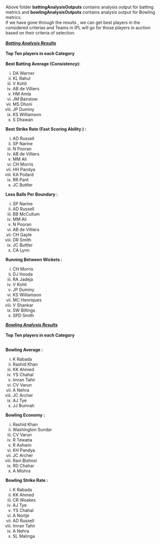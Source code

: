
Above folder <b>battingAnalysisOutputs</b> contains analysis output for batting metrics and <b>bowlingAnalysisOutputs</b> contains analysis output for Bowling metrics.<br>
If we have gone through the results , we can get best players in the considered criterias and Teams in IPL will go for those players in auction based on their criteria of selection.<br><br>
<u><b><i>Batting Analysis Results</i></b></u><br><br>
<b>Top Ten players in each Category</b><br><br>
<b>Best Batting Average (Consistency):</b>
<ol type="i">
  <li>DA Warner</li>
  <li>KL Rahul</li>
  <li> V Kohli</li>
  <li>AB de Villiers</li>
  <li>HM Amla</li>
  <li>JM Bairstow</li>
  <li>MS Dhoni</li>
  <li>JP Duminy</li>
  <li>KS Williamson</li>
  <li>S Dhawan</li>
</ol>

<b>Best Strike Rate (Fast Scoring Ability ) : </b>
<ol type="i">
  <li>AD Russell</li>
  <li>SP Narine</li>
  <li> N Pooran</li>
  <li> AB de Villiers</li>
  <li> MM Ali</li>
  <li>CH Morris</li>
  <li> HH Pandya</li>
  <li> KA Pollard</li>
  <li>RR Pant</li>
  <li>JC Buttler</li>
</ol>


<b>Less Balls Per Boundary :</b>
<ol type="i">
  <li>SP Narine</li>
  <li>AD Russell</li>
  <li>BB McCullum</li>
  <li>MM Ali</li>
  <li>N Pooran</li>
  <li>AB de Villiers</li>
  <li>CH Gayle</li>
  <li>DR Smith</li>
  <li>JC Buttler</li>
  <li>CA Lynn</li>
 </ol>
  

<b>Running Between Wickets : </b>
<ol type = "i">
  <li>CH Morris</li>
  <li>DJ Hooda</li>
  <li>RA Jadeja</li>
  <li>V Kohli</li>
  <li>JP Duminy</li>
  <li>KS Williamson</li>
  <li>MC Henriques</li>
  <li>V Shankar</li>
  <li>SW Billings</li>
  <li>SPD Smith</li>
 </ol>
 
<u><b><i>Bowling Analysis Results</i></b></u><br><br>
<b>Top Ten players in each Category</b><br><br>

<b>Bowling Average : </b>
<ol type = "i">
  <li> K Rabada</li>
  <li> Rashid Khan</li>
  <li> KK Ahmed</li>
  <li> YS Chahal</li>
  <li> Imran Tahir</li>
  <li> CV Varun</li>
  <li> A Nehra</li>
  <li> JC Archer</li>
  <li> AJ Tye</li>
  <li> JJ Bumrah</li>
</ol>


<b>Bowling Economy : </b>
<ol type = "i">
  <li>Rashid Khan</li>
  <li>Washington Sundar</li>
  <li>CV Varun</li>
  <li>R Tewatia</li>
  <li>R Ashwin</li>
  <li>KH Pandya</li>
  <li>JC Archer</li>
  <li>Ravi Bishnoi</li>
  <li>RD Chahar</li>
  <li>A Mishra</li>
</ol>

<b>Bowling Strike Rate : </b>
<ol type = "i">
  <li>K Rabada</li>
  <li>KK Ahmed</li>
  <li>CR Woakes</li>
  <li>AJ Tye</li>
  <li>YS Chahal</li>
  <li>A Nortje</li>
  <li>AD Russell</li>
  <li>Imran Tahir</li>
  <li>A Nehra</li>
  <li>SL Malinga</li>
</ol>

  
